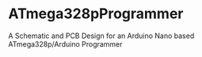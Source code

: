 # ATmega328pProgrammer
A Schematic and PCB Design for an Arduino Nano based ATmega328p/Arduino Programmer
